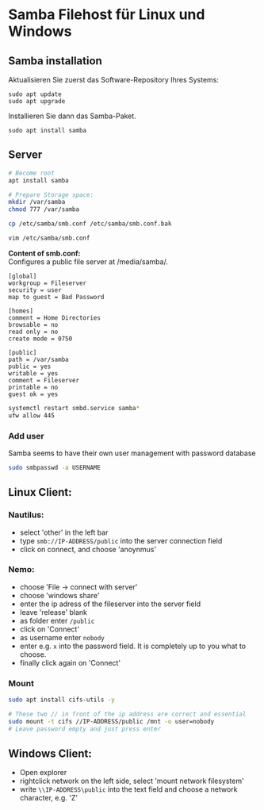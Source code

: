 # Samba Filehost für Linux und Windows

## Samba installation

Aktualisieren Sie zuerst das Software-Repository Ihres Systems:

    sudo apt update
    sudo apt upgrade

Installieren Sie dann das Samba-Paket. 

    sudo apt install samba




## Server
```bash
# Become root
apt install samba

# Prepare Storage space:
mkdir /var/samba
chmod 777 /var/samba

cp /etc/samba/smb.conf /etc/samba/smb.conf.bak

vim /etc/samba/smb.conf
```

**Content of smb.conf:** \
Configures a public file server at /media/samba/.
```
[global]
workgroup = Fileserver
security = user
map to guest = Bad Password

[homes]
comment = Home Directories
browsable = no
read only = no
create mode = 0750

[public]
path = /var/samba
public = yes
writable = yes
comment = Fileserver
printable = no
guest ok = yes
```

```bash
systemctl restart smbd.service samba*
ufw allow 445
```

### Add user

Samba seems to have their own user management with password database

```bash
sudo smbpasswd -a USERNAME
```

## Linux Client:
### Nautilus:
- select 'other' in the left bar
- type `smb://IP-ADDRESS/public` into the server connection field
- click on connect, and choose 'anoynmus'

### Nemo:
- choose 'File -> connect with server'
- choose 'windows share'
- enter the ip adress of the fileserver into the server field
- leave 'release' blank
- as folder enter `/public`
- click on 'Connect'
- as username enter `nobody`
- enter e.g. `x` into the password field. It is completely up to you what to choose.
- finally click again on 'Connect'

### Mount
```bash
sudo apt install cifs-utils -y

# These two // in front of the ip address are correct and essential
sudo mount -t cifs //IP-ADDRESS/public /mnt -o user=nobody
# Leave password empty and just press enter
```

## Windows Client:
- Open explorer
- rightclick network on the left side, select 'mount network filesystem'
- write `\\IP-ADDRESS\public` into the text field and choose a network character, e.g. 'Z'
